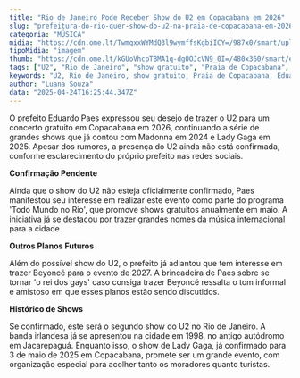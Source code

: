 ```yaml
---
title: "Rio de Janeiro Pode Receber Show do U2 em Copacabana em 2026"
slug: "prefeitura-do-rio-quer-show-do-u2-na-praia-de-copacabana-em-2026"
categoria: "MÚSICA"
midia: "https://cdn.ome.lt/TwmqxxWYMdQ3l9wymffsKgbiICY=/987x0/smart/uploads/conteudo/fotos/02_Y1uJAFp.jpg"
tipoMidia: "imagem"
thumb: "https://cdn.ome.lt/kGUoVhcpTBMA1q-dgOOJcVN9_0I=/480x360/smart/extras/conteudos/01_1YrNI4t.jpg"
tags: ["U2", "Rio de Janeiro", "show gratuito", "Praia de Copacabana", "Eduardo Paes", "Todo Mundo no Rio", "Lady Gaga", "Madonna", "Beyoncé"]
keywords: "U2, Rio de Janeiro, show gratuito, Praia de Copacabana, Eduardo Paes, Todo Mundo no Rio, Lady Gaga, Madonna, Beyoncé"
author: "Luana Souza"
data: "2025-04-24T16:25:44.347Z"
---
```


O prefeito Eduardo Paes expressou seu desejo de trazer o U2 para um concerto gratuito em Copacabana em 2026, continuando a série de grandes shows que já contou com Madonna em 2024 e Lady Gaga em 2025. Apesar dos rumores, a presença do U2 ainda não está confirmada, conforme esclarecimento do próprio prefeito nas redes sociais.

**Confirmação Pendente**

Ainda que o show do U2 não esteja oficialmente confirmado, Paes manifestou seu interesse em realizar este evento como parte do programa 'Todo Mundo no Rio', que promove shows gratuitos anualmente em maio. A iniciativa já se destacou por trazer grandes nomes da música internacional para a cidade.

**Outros Planos Futuros**

Além do possível show do U2, o prefeito já adiantou que tem interesse em trazer Beyoncé para o evento de 2027. A brincadeira de Paes sobre se tornar 'o rei dos gays' caso consiga trazer Beyoncé ressalta o tom informal e amistoso em que esses planos estão sendo discutidos.

**Histórico de Shows**

Se confirmado, este será o segundo show do U2 no Rio de Janeiro. A banda irlandesa já se apresentou na cidade em 1998, no antigo autódromo em Jacarepaguá. Enquanto isso, o show de Lady Gaga, já confirmado para 3 de maio de 2025 em Copacabana, promete ser um grande evento, com organização especial para acolher tanto os moradores quanto turistas.